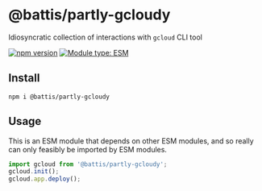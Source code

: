 # @battis/partly-gcloudy

Idiosyncratic collection of interactions with `gcloud` CLI tool

[![npm version](https://badge.fury.io/js/@battis%2Fpartly-gcloudy.svg)](https://badge.fury.io/js/@battis%2Fpartly-gcloudy)
[![Module type: ESM](https://img.shields.io/badge/module%20type-esm-brightgreen)](https://nodejs.org/api/esm.html)

## Install

`npm i @battis/partly-gcloudy`

## Usage

This is an ESM module that depends on other ESM modules, and so really can only feasibly be imported by ESM modules.

```js
import gcloud from '@battis/partly-gcloudy';
gcloud.init();
gcloud.app.deploy();
```
